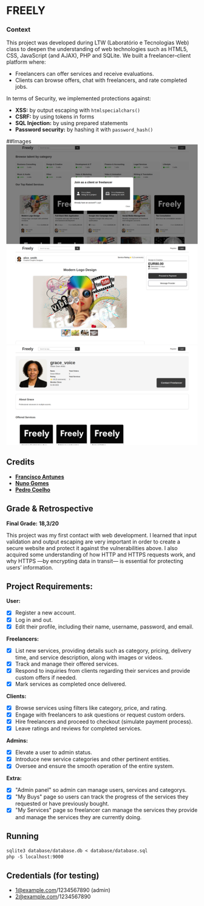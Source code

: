 # FREELY

### Context
This project was developed during LTW (Laboratório e Tecnologias Web) class to deepen the understanding of web technologies such as HTML5, CSS, JavaScript (and AJAX), PHP and SQLite. We built a freelancer–client platform where:
- Freelancers can offer services and receive evaluations.
- Clients can browse offers, chat with freelancers, and rate completed jobs.

In terms of Security, we implemented protections against:
- **XSS:** by output escaping with `htmlspecialchars()`
- **CSRF:** by using tokens in forms
- **SQL Injection:** by using prepared statements
- **Password security:** by hashing it with `password_hash()`

##Images
![mainPage](images/website/main.png)
![servicePage](images/website/service.png)
![profilePage](images/website/profile.png)

## Credits
- **[Francisco Antunes](https://github.com/nuno-gomes-67)**
- **[Nuno Gomes](https://github.com/sillss1)**
- **[Pedro Coelho](https://github.com/huimobi)**

## Grade & Retrospective
**Final Grade:** **18,3/20**

This project was my first contact with web development. I learned that input validation and output escaping are very important in order to create a secure website and protect it against the vulnerabilities above. I also acquired some understanding of how HTTP and HTTPS requests work, and why HTTPS —by encrypting data in transit— is essential for protecting users’ information.

## Project Requirements:
**User:**
- [x] Register a new account.
- [x] Log in and out.
- [x] Edit their profile, including their name, username, password, and email.

**Freelancers:**
- [x] List new services, providing details such as category, pricing, delivery time, and service description, along with images or videos.
- [x] Track and manage their offered services.
- [x] Respond to inquiries from clients regarding their services and provide custom offers if needed.
- [x] Mark services as completed once delivered.

**Clients:**
- [x] Browse services using filters like category, price, and rating.
- [x] Engage with freelancers to ask questions or request custom orders.
- [x] Hire freelancers and proceed to checkout (simulate payment process).
- [x] Leave ratings and reviews for completed services.

**Admins:**
- [x] Elevate a user to admin status.
- [x] Introduce new service categories and other pertinent entities.
- [x] Oversee and ensure the smooth operation of the entire system.

**Extra:**
- [x] "Admin panel" so admin can manage users, services and categorys.
- [x] "My Buys" page so users can track the progress of the services they requested or have previously bought.
- [x] "My Services" page so freelancer can manage the services they provide and manage the services they are currently doing.

## Running

    sqlite3 database/database.db < database/database.sql
    php -S localhost:9000

## Credentials (for testing)

- 1@example.com/1234567890 (admin)
- 2@example.com/1234567890
